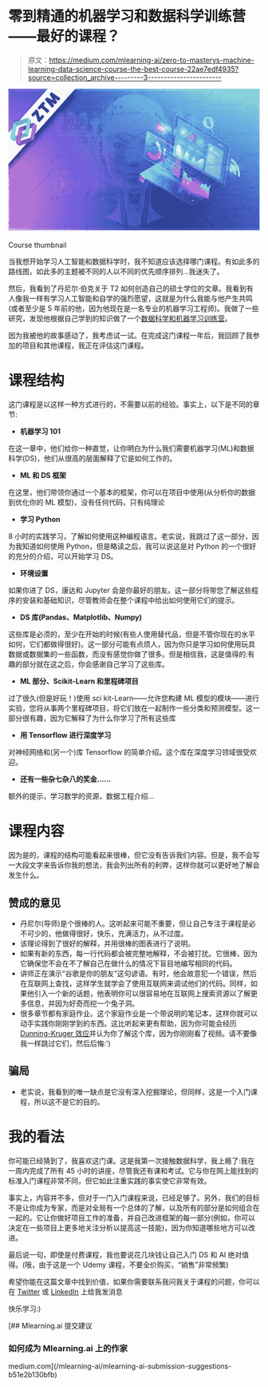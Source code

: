 # 零到精通的机器学习和数据科学训练营——最好的课程？

> 原文：<https://medium.com/mlearning-ai/zero-to-masterys-machine-learning-data-science-course-the-best-course-22ae7edf4935?source=collection_archive---------3----------------------->

![](img/677c439879cf661794740f2050c36e40.png)

Course thumbnail

当我想开始学习人工智能和数据科学时，我不知道应该选择哪门课程。有如此多的路线图，如此多的主题被不同的人以不同的优先顺序排列…我迷失了。

然后，我看到了丹尼尔·伯克关于 T2 如何创造自己的硕士学位的文章。我看到有人像我一样有学习人工智能和自学的强烈愿望，这就是为什么我能与他产生共鸣(或者至少是 5 年前的他，因为他现在是一名专业的机器学习工程师)。我做了一些研究，发现他根据自己学到的知识做了一个[数据科学和机器学习训练营](https://www.udemy.com/course/complete-machine-learning-and-data-science-zero-to-mastery/)。

因为我被他的故事感动了，我考虑试一试。在完成这门课程一年后，我回顾了我参加的项目和其他课程，我正在评估这门课程。

# 课程结构

这门课程是以这样一种方式进行的，不需要以前的经验。事实上，以下是不同的章节:

*   **机器学习 101**

在这一章中，他们给你一种直觉，让你明白为什么我们需要机器学习(ML)和数据科学(DS)，他们从很高的层面解释了它是如何工作的。

*   **ML 和 DS 框架**

在这里，他们带领你通过一个基本的框架，你可以在项目中使用(从分析你的数据到优化你的 ML 模型)，没有任何代码，只有纯理论

*   **学习 Python**

8 小时的实践学习，了解如何使用这种编程语言。老实说，我跳过了这一部分，因为我知道如何使用 Python，但是略读之后，我可以说这是对 Python 的一个很好的充分的介绍，可以开始学习 DS。

*   **环境设置**

如果你进了 DS，康达和 Jupyter 会是你最好的朋友。这一部分将带您了解这些程序的安装和基础知识，尽管教师会在整个课程中给出如何使用它们的提示。

*   **DS 库(Pandas、Matplotlib、Numpy)**

这些库是必须的，至少在开始的时候(有些人使用替代品，但是不管你现在的水平如何，它们都做得很好)。这一部分可能有点烦人，因为你只是学习如何使用玩具数据或数据集的一些函数，而没有感觉你做了很多。但是相信我，这是值得的:有趣的部分就在这之后，你会感谢自己学习了这些库。

*   **ML 部分、Scikit-Learn 和里程碑项目**

过了很久(但是好玩！)使用 sci kit-Learn——允许您构建 ML 模型的模块——进行实验，您将从事两个里程碑项目，将它们放在一起制作一些分类和预测模型。这一部分很有趣，因为它解释了为什么你学习了所有这些库

*   **用 Tensorflow 进行深度学习**

对神经网络和(另一个)库 Tensorflow 的简单介绍。这个库在深度学习领域很受欢迎。

*   **还有一些杂七杂八的奖金……**

额外的提示，学习数学的资源，数据工程介绍…

# 课程内容

因为是的，课程的结构可能看起来很棒，但它没有告诉我们内容。但是，我不会写一大段文字来告诉你我的想法，我会列出所有的利弊，这样你就可以更好地了解会发生什么。

## 赞成的意见

*   丹尼尔(导师)是个很棒的人。这听起来可能不重要，但让自己专注于课程是必不可少的，他做得很好，快乐，充满活力，从不过度。
*   该理论得到了很好的解释，并用很棒的图表进行了说明。
*   如果有新的东西，每一行代码都会被完整地解释，不会被打扰。它很棒，因为它确保您不会在不了解自己在做什么的情况下盲目地编写相同的代码。
*   讲师正在演示“谷歌是你的朋友”这句谚语。有时，他会故意犯一个错误，然后在互联网上查找，这样学生就学会了使用互联网来调试他们的代码。同样，如果他引入一个新的话题，他表明你可以很容易地在互联网上搜索资源以了解更多信息，并因为好奇而挖一个兔子洞。
*   很多章节都有家庭作业。这个家庭作业是一个带说明的笔记本，这样你就可以动手实践你刚刚学到的东西。这比听起来更有帮助，因为你可能会经历 [Dunning-Kruger 效应](https://www.britannica.com/science/Dunning-Kruger-effect)并认为你了解这个库，因为你刚刚看了视频。请不要像我一样跳过它们，然后后悔:')

## 骗局

*   老实说，我看到的唯一缺点是它没有深入挖掘理论，但同样，这是一个入门课程，所以这不是它的目的。

# 我的看法

你可能已经猜到了，我喜欢这门课。这是我第一次接触数据科学，我上瘾了:我在一周内完成了所有 45 小时的讲座，尽管我还有课和考试。它与你在网上能找到的标准入门课程非常不同，但它如此注重实践的事实使它非常有效。

事实上，内容并不多，但对于一门入门课程来说，已经足够了。另外，我们的目标不是让你成为专家，而是对全局有一个总体的了解，以及所有的部分是如何组合在一起的。它让你做好项目工作的准备，并自己改进框架的每一部分(例如，你可以决定在一些项目上更多地关注分析以提高这一技能)，因为你知道哪些地方可以改进。

最后说一句，即使是付费课程，我也要说花几块钱让自己入门 DS 和 AI 绝对值得。(哦，由于这是一个 Udemy 课程，不要全价购买，“销售”非常频繁)

希望你能在这篇文章中找到价值，如果你需要联系我问我关于课程的问题，你可以在 [Twitter](https://twitter.com/Brice__fr) 或 [LinkedIn](https://www.linkedin.com/in/brice-vergnou/) 上给我发消息

快乐学习:)

[](/mlearning-ai/mlearning-ai-submission-suggestions-b51e2b130bfb) [## Mlearning.ai 提交建议

### 如何成为 Mlearning.ai 上的作家

medium.com](/mlearning-ai/mlearning-ai-submission-suggestions-b51e2b130bfb)